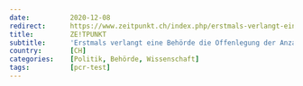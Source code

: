 ```yaml
---
date:          2020-12-08
redirect:      https://www.zeitpunkt.ch/index.php/erstmals-verlangt-eine-behoerde-die-offenlegung-der-anzahl-zyklen-beim-pcr-test
title:         ZE!TPUNKT
subtitle:      'Erstmals verlangt eine Behörde die Offenlegung der Anzahl Zyklen beim PCR-Test'
country:       [CH]
categories:    [Politik, Behörde, Wissenschaft]
tags:          [pcr-test]
---
```

